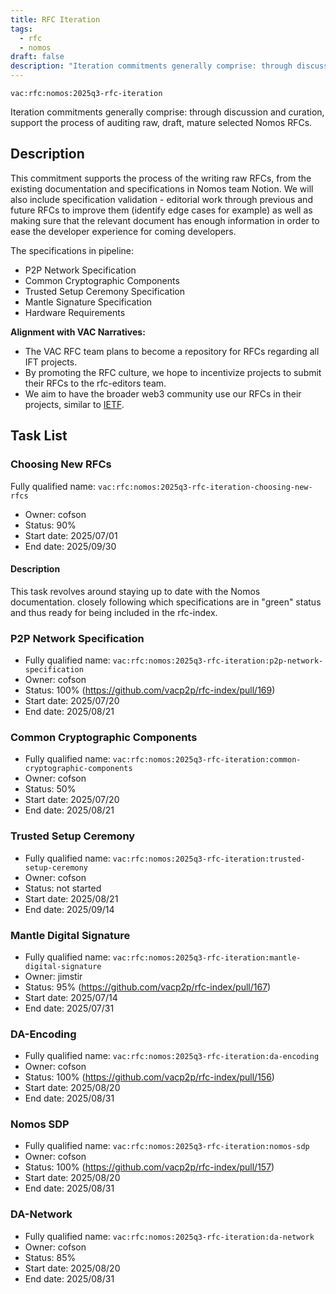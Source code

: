 ```yaml
---
title: RFC Iteration
tags:
  - rfc
  - nomos
draft: false
description: "Iteration commitments generally comprise: through discussion and curation, support the process of auditing raw, draft, mature selected Nomos RFCs."
---
```


`vac:rfc:nomos:2025q3-rfc-iteration`

Iteration commitments generally comprise:
through discussion and curation,
support the process of auditing raw, draft, mature selected Nomos RFCs.

## Description

This commitment supports the process of the writing raw RFCs,
from the existing documentation and specifications in Nomos team Notion.
We will also include specification validation - 
editorial work through previous and future RFCs to improve them
(identify edge cases for example)
as well as making sure that the relevant document has enough information
in order to ease the developer experience for coming developers.

The specifications in pipeline:
- P2P Network Specification
- Common Cryptographic Components
- Trusted Setup Ceremony Specification
- Mantle Signature Specification
- Hardware Requirements


**Alignment with VAC Narratives:**

- The VAC RFC team plans to become a repository
for RFCs regarding all IFT 
  projects.
- By promoting the RFC culture,
we hope to incentivize projects to submit their RFCs
to the rfc-editors team.
- We aim to have the broader web3 community use our RFCs
in their projects, similar to [IETF](https://www.ietf.org/).

## Task List

### Choosing New RFCs

 Fully qualified name: 
  `vac:rfc:nomos:2025q3-rfc-iteration-choosing-new-rfcs`
- Owner: cofson
- Status: 90%
- Start date: 2025/07/01
- End date: 2025/09/30

#### Description

This task revolves around staying up to date with the Nomos documentation.
closely following which specifications are in "green" status
and thus ready for being included in the rfc-index.

### P2P Network Specification

- Fully qualified name:
  `vac:rfc:nomos:2025q3-rfc-iteration:p2p-network-specification`
- Owner: cofson
- Status: 100% (https://github.com/vacp2p/rfc-index/pull/169)
- Start date: 2025/07/20
- End date: 2025/08/21

### Common Cryptographic Components

- Fully qualified name:
  `vac:rfc:nomos:2025q3-rfc-iteration:common-cryptographic-components`
- Owner: cofson
- Status: 50%
- Start date: 2025/07/20
- End date: 2025/08/21

### Trusted Setup Ceremony

- Fully qualified name:
  `vac:rfc:nomos:2025q3-rfc-iteration:trusted-setup-ceremony`
- Owner: cofson
- Status: not started
- Start date: 2025/08/21
- End date: 2025/09/14

### Mantle Digital Signature

- Fully qualified name:
  `vac:rfc:nomos:2025q3-rfc-iteration:mantle-digital-signature`
- Owner: jimstir
- Status: 95% (https://github.com/vacp2p/rfc-index/pull/167)
- Start date: 2025/07/14
- End date: 2025/07/31

### DA-Encoding

- Fully qualified name:
  `vac:rfc:nomos:2025q3-rfc-iteration:da-encoding`
- Owner: cofson
- Status: 100% (https://github.com/vacp2p/rfc-index/pull/156)
- Start date: 2025/08/20
- End date: 2025/08/31

### Nomos SDP

- Fully qualified name:
  `vac:rfc:nomos:2025q3-rfc-iteration:nomos-sdp`
- Owner: cofson
- Status: 100% (https://github.com/vacp2p/rfc-index/pull/157)
- Start date: 2025/08/20
- End date: 2025/08/31

### DA-Network

- Fully qualified name:
  `vac:rfc:nomos:2025q3-rfc-iteration:da-network`
- Owner: cofson
- Status: 85%
- Start date: 2025/08/20
- End date: 2025/08/31
